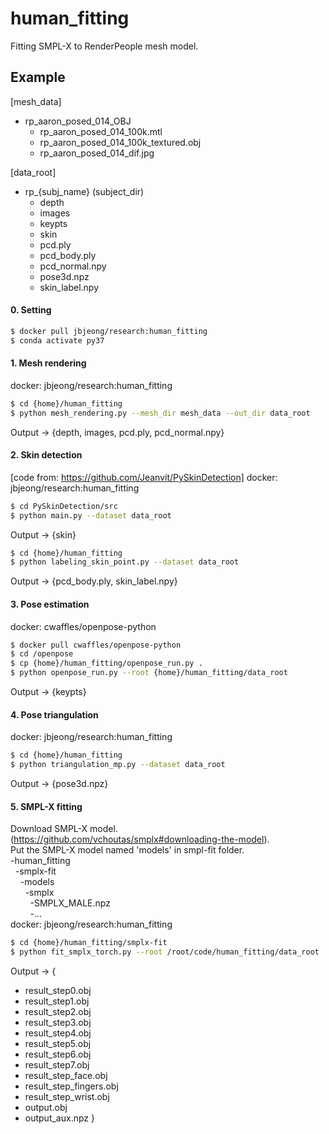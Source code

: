# human_fitting
Fitting SMPL-X to RenderPeople mesh model.

## Example

[mesh_data]
- rp_aaron_posed_014_OBJ
  - rp_aaron_posed_014_100k.mtl
  - rp_aaron_posed_014_100k_textured.obj
  - rp_aaron_posed_014_dif.jpg

[data_root]
- rp_{subj_name} (subject_dir)
  - depth
  - images
  - keypts
  - skin
  - pcd.ply
  - pcd_body.ply
  - pcd_normal.npy
  - pose3d.npz
  - skin_label.npy

#### 0. Setting
```bash
$ docker pull jbjeong/research:human_fitting
$ conda activate py37
```

#### 1. Mesh rendering
docker: jbjeong/research:human_fitting
```bash
$ cd {home}/human_fitting
$ python mesh_rendering.py --mesh_dir mesh_data --out_dir data_root
```
Output -> {depth, images, pcd.ply, pcd_normal.npy}

#### 2. Skin detection
[code from: https://github.com/Jeanvit/PySkinDetection]
docker: jbjeong/research:human_fitting
```bash
$ cd PySkinDetection/src
$ python main.py --dataset data_root
```
Output -> {skin}
```bash
$ cd {home}/human_fitting
$ python labeling_skin_point.py --dataset data_root
```
Output -> {pcd_body.ply, skin_label.npy}

#### 3. Pose estimation
docker: cwaffles/openpose-python
```bash
$ docker pull cwaffles/openpose-python
$ cd /openpose
$ cp {home}/human_fitting/openpose_run.py . 
$ python openpose_run.py --root {home}/human_fitting/data_root
```
Output -> {keypts}

#### 4. Pose triangulation
docker: jbjeong/research:human_fitting
```bash
$ cd {home}/human_fitting
$ python triangulation_mp.py --dataset data_root
```
Output -> {pose3d.npz}

#### 5. SMPL-X fitting
Download SMPL-X model. (https://github.com/vchoutas/smplx#downloading-the-model).  
Put the SMPL-X model named 'models' in smpl-fit folder.  
-human_fitting  
&nbsp;&nbsp;-smplx-fit  
&nbsp;&nbsp;&nbsp;&nbsp;-models  
&nbsp;&nbsp;&nbsp;&nbsp;&nbsp;&nbsp;-smplx  
&nbsp;&nbsp;&nbsp;&nbsp;&nbsp;&nbsp;&nbsp;&nbsp;-SMPLX_MALE.npz  
&nbsp;&nbsp;&nbsp;&nbsp;&nbsp;&nbsp;&nbsp;&nbsp;-...  
docker: jbjeong/research:human_fitting
```bash
$ cd {home}/human_fitting/smplx-fit
$ python fit_smplx_torch.py --root /root/code/human_fitting/data_root
```
Output -> {
* result_step0.obj
* result_step1.obj
* result_step2.obj
* result_step3.obj
* result_step4.obj
* result_step5.obj
* result_step6.obj
* result_step7.obj
* result_step_face.obj
* result_step_fingers.obj
* result_step_wrist.obj
* output.obj
* output_aux.npz
}
